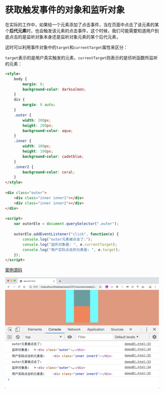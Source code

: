 # 获取触发事件的对象和监听对象

在实际的工作中，如果给一个元素添加了点击事件，当在页面中点击了该元素的某个**后代元素**时，也会触发该元素的点击事件，这个时候，我们可能需要知道用户到底点击的是监听对象本身还是监听对象元素的某个后代元素，

这时可以利用事件对象中的`target`和`currentTarget`属性来区分：

`target`表示的是用户真实触发的元素，`currentTarget`则表示的是侦听函数所监听的元素：

```html
<style>
    body {
        margin: 0;
        background-color: darksalmon;
    }
    div {
        margin: 0 auto;
    }
    .outer {
        width: 200px;
        height: 200px;
        background-color: aqua;
    }
    .inner {
        width: 100px;
        height: 100px;
        background-color: cadetblue;
    }
    .inner2 {
        background-color: coral;
    }
</style>

<div class="outer">
    <div class="inner inner1"></div>
    <div class="inner inner2"></div>
</div>

<script>
    var outerEle = document.querySelector(".outer");

    outerEle.addEventListener("click", function(e) {
        console.log("outer元素被点击了:");
        console.log("监听对象是: ", e.currentTarget);
        console.log("用户实际点击的元素是: ", e.target);
    });
</script>
```

[案例源码](./demo/demo01.html)

![](./images/01.png)

